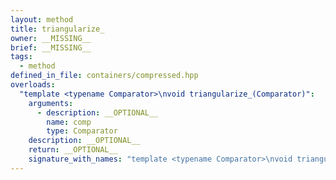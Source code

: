 ```yaml
---
layout: method
title: triangularize_
owner: __MISSING__
brief: __MISSING__
tags:
  - method
defined_in_file: containers/compressed.hpp
overloads:
  "template <typename Comparator>\nvoid triangularize_(Comparator)":
    arguments:
      - description: __OPTIONAL__
        name: comp
        type: Comparator
    description: __OPTIONAL__
    return: __OPTIONAL__
    signature_with_names: "template <typename Comparator>\nvoid triangularize_(Comparator comp)"
---
```

